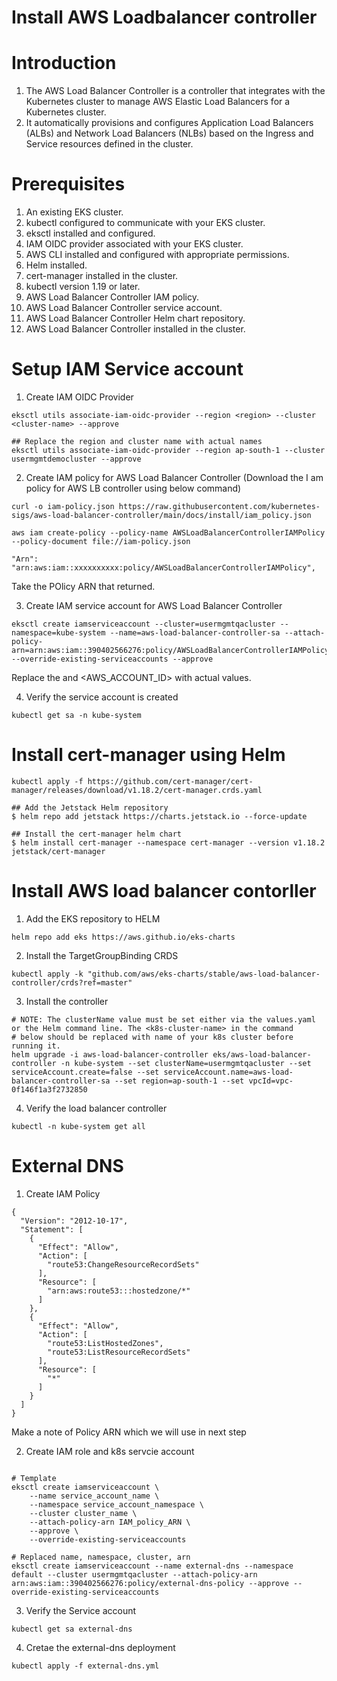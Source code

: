 # Install AWS Loadbalancer controller

# Introduction
1. The AWS Load Balancer Controller is a controller that integrates with the Kubernetes cluster to manage AWS Elastic Load Balancers for a Kubernetes cluster. 
2. It automatically provisions and configures Application Load Balancers (ALBs) and Network Load Balancers (NLBs) based on the Ingress and Service resources defined in the cluster.

# Prerequisites
1. An existing EKS cluster.
2. kubectl configured to communicate with your EKS cluster.
3. eksctl installed and configured.
4. IAM OIDC provider associated with your EKS cluster.
5. AWS CLI installed and configured with appropriate permissions.
6. Helm installed.
7. cert-manager installed in the cluster.
8. kubectl version 1.19 or later.
9. AWS Load Balancer Controller IAM policy.
10. AWS Load Balancer Controller service account.
11. AWS Load Balancer Controller Helm chart repository.
12. AWS Load Balancer Controller installed in the cluster.

# Setup IAM Service account

1. Create IAM OIDC Provider
```console
eksctl utils associate-iam-oidc-provider --region <region> --cluster <cluster-name> --approve

## Replace the region and cluster name with actual names
eksctl utils associate-iam-oidc-provider --region ap-south-1 --cluster usermgmtdemocluster --approve
```
2. Create IAM policy for AWS Load Balancer Controller (Download the I am policy for AWS LB controller using below command)
```console
curl -o iam-policy.json https://raw.githubusercontent.com/kubernetes-sigs/aws-load-balancer-controller/main/docs/install/iam_policy.json

aws iam create-policy --policy-name AWSLoadBalancerControllerIAMPolicy --policy-document file://iam-policy.json

"Arn": "arn:aws:iam::xxxxxxxxxx:policy/AWSLoadBalancerControllerIAMPolicy",
```
Take the POlicy  ARN that returned.

3. Create IAM service account for AWS Load Balancer Controller
```console
eksctl create iamserviceaccount --cluster=usermgmtqacluster --namespace=kube-system --name=aws-load-balancer-controller-sa --attach-policy-arn=arn:aws:iam::390402566276:policy/AWSLoadBalancerControllerIAMPolicy --override-existing-serviceaccounts --approve
```
Replace the <cluster-name> and <AWS_ACCOUNT_ID> with actual values.

4. Verify the service account is created
```console
kubectl get sa -n kube-system
```
# Install cert-manager using Helm
```console
kubectl apply -f https://github.com/cert-manager/cert-manager/releases/download/v1.18.2/cert-manager.crds.yaml

## Add the Jetstack Helm repository
$ helm repo add jetstack https://charts.jetstack.io --force-update

## Install the cert-manager helm chart
$ helm install cert-manager --namespace cert-manager --version v1.18.2 jetstack/cert-manager
```
# Install AWS load balancer contorller

1. Add the EKS repository to HELM
```console
helm repo add eks https://aws.github.io/eks-charts
```
2. Install the TargetGroupBinding CRDS
```console
kubectl apply -k "github.com/aws/eks-charts/stable/aws-load-balancer-controller/crds?ref=master"
```
3. Install the controller
```console
# NOTE: The clusterName value must be set either via the values.yaml or the Helm command line. The <k8s-cluster-name> in the command
# below should be replaced with name of your k8s cluster before running it.
helm upgrade -i aws-load-balancer-controller eks/aws-load-balancer-controller -n kube-system --set clusterName=usermgmtqacluster --set serviceAccount.create=false --set serviceAccount.name=aws-load-balancer-controller-sa --set region=ap-south-1 --set vpcId=vpc-0f146f1a3f2732850
```
4. Verify the load balancer controller
```console
kubectl -n kube-system get all
```

# External DNS 

1. Create IAM Policy

```console
{
  "Version": "2012-10-17",
  "Statement": [
    {
      "Effect": "Allow",
      "Action": [
        "route53:ChangeResourceRecordSets"
      ],
      "Resource": [
        "arn:aws:route53:::hostedzone/*"
      ]
    },
    {
      "Effect": "Allow",
      "Action": [
        "route53:ListHostedZones",
        "route53:ListResourceRecordSets"
      ],
      "Resource": [
        "*"
      ]
    }
  ]
}
```
Make a note of Policy ARN which we will use in next step

2. Create IAM role and k8s servcie account

```console

# Template
eksctl create iamserviceaccount \
    --name service_account_name \
    --namespace service_account_namespace \
    --cluster cluster_name \
    --attach-policy-arn IAM_policy_ARN \
    --approve \
    --override-existing-serviceaccounts

# Replaced name, namespace, cluster, arn 
eksctl create iamserviceaccount --name external-dns --namespace default --cluster usermgmtqacluster --attach-policy-arn arn:aws:iam::390402566276:policy/external-dns-policy --approve --override-existing-serviceaccounts
```
3. Verify the Service account
```console
kubectl get sa external-dns
```
4. Cretae the external-dns deployment
```console
kubectl apply -f external-dns.yml
```









